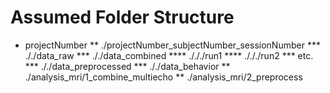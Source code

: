 Assumed Folder Structure
===========================

* projectNumber 
** ./projectNumber_subjectNumber_sessionNumber
*** ././data_raw
*** ././data_combined
**** ./././run1
**** ./././run2
*** etc.
*** ././data_preprocessed
*** ././data_behavior
** ./analysis_mri/1_combine_multiecho
** ./analysis_mri/2_preprocess
